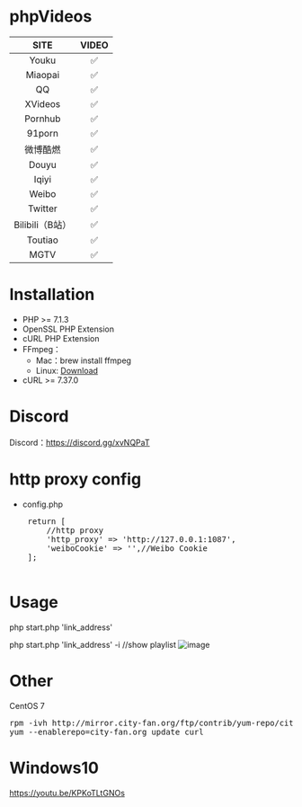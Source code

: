 # phpVideos

|   SITE  |   VIDEO  |
|   :-----:  |  :---:   |
|   Youku   |  :white_check_mark:  |
|   Miaopai  |   :white_check_mark:  |
|   QQ  |   :white_check_mark:  |
|   XVideos |   :white_check_mark:  |
|   Pornhub |  :white_check_mark: |
|   91porn   |   :white_check_mark:  |
|   微博酷燃    | :white_check_mark: |
|   Douyu  |   :white_check_mark:  |
|   Iqiyi  |   :white_check_mark:  |
|   Weibo  |   :white_check_mark:  |
|   Twitter  |   :white_check_mark:  |
|   Bilibili（B站）  |   :white_check_mark:  |
|   Toutiao  |   :white_check_mark:  |
|   MGTV  |   :white_check_mark:  |
# Installation
*   PHP >= 7.1.3
*   OpenSSL PHP Extension
*   cURL PHP Extension
*   FFmpeg：
    *   Mac：brew install ffmpeg
    *   Linux:  [Download](http://ffmpeg.org/download.html)
*   cURL  >= 7.37.0

#   Discord
Discord：https://discord.gg/xvNQPaT

#   http proxy config
*  config.php

    <pre>
    return [
        //http proxy
        'http_proxy' => 'http://127.0.0.1:1087',
        'weiboCookie' => '',//Weibo Cookie
    ];
    </pre>
    
#   Usage
php start.php 'link_address'

php start.php 'link_address' -i //show playlist
![image](https://image.ibb.co/mysKyd/Jul_21_2018_21_38_34.gif)

#   Other
CentOS 7
<pre>
rpm -ivh http://mirror.city-fan.org/ftp/contrib/yum-repo/city-fan.org-release-2-1.rhel7.noarch.rpm
yum --enablerepo=city-fan.org update curl
</pre>

# Windows10
https://youtu.be/KPKoTLtGNOs
